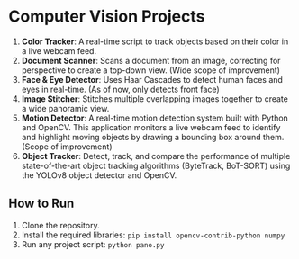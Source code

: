 # Computer Vision Projects

1.  **Color Tracker**: A real-time script to track objects based on their color in a live webcam feed.
2.  **Document Scanner**: Scans a document from an image, correcting for perspective to create a top-down view. (Wide scope of improvement)
3.  **Face & Eye Detector**: Uses Haar Cascades to detect human faces and eyes in real-time. (As of now, only detects front face)
4.  **Image Stitcher**: Stitches multiple overlapping images together to create a wide panoramic view.
5.  **Motion Detector**: A real-time motion detection system built with Python and OpenCV. This application monitors a live webcam feed to identify and highlight moving objects by drawing a bounding box around them. (Scope of improvement)
6.   **Object Tracker**: Detect, track, and compare the performance of multiple state-of-the-art object tracking algorithms (ByteTrack, BoT-SORT) using the YOLOv8 object detector and OpenCV.
## How to Run
1. Clone the repository.
2. Install the required libraries: `pip install opencv-contrib-python numpy`
3. Run any project script: `python pano.py`

